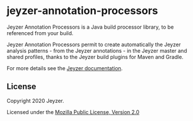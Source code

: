 # jeyzer-annotation-processors
Jeyzer Annotation Processors is a Java build processor library, to be referenced from your build.

Jeyzer Annotation Processors permit to create automatically the Jeyzer analysis patterns - from the Jeyzer annotations - in the Jeyzer master and shared profiles, thanks to the Jeyzer build plugins for Maven and Gradle.

For more details see the [Jeyzer documentation](https://jeyzer.org/docs/shared-profile/annotations/).

License
-------

Copyright 2020 Jeyzer.

Licensed under the [Mozilla Public License, Version 2.0](https://www.mozilla.org/media/MPL/2.0/index.815ca599c9df.txt)
